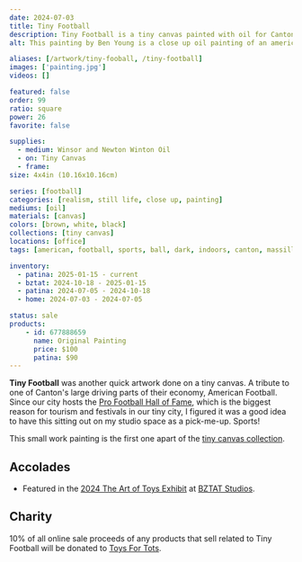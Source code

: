 ```yaml
---
date: 2024-07-03
title: Tiny Football
description: Tiny Football is a tiny canvas painted with oil for Canton Ohio's sports economy.
alt: This painting by Ben Young is a close up oil painting of an american football ball.

aliases: [/artwork/tiny-fooball, /tiny-football]
images: ['painting.jpg']
videos: []

featured: false
order: 99
ratio: square
power: 26
favorite: false

supplies:
  - medium: Winsor and Newton Winton Oil
  - on: Tiny Canvas
  - frame: 
size: 4x4in (10.16x10.16cm)

series: [football]
categories: [realism, still life, close up, painting]
mediums: [oil]
materials: [canvas]
colors: [brown, white, black]
collections: [tiny canvas]
locations: [office]
tags: [american, football, sports, ball, dark, indoors, canton, massillon, ohio, warm]

inventory:
  - patina: 2025-01-15 - current
  - bztat: 2024-10-18 - 2025-01-15
  - patina: 2024-07-05 - 2024-10-18
  - home: 2024-07-03 - 2024-07-05

status: sale
products:
    - id: 677888659
      name: Original Painting
      price: $100
      patina: $90
---
```


**Tiny Football** was another quick artwork done on a tiny canvas. A tribute to one of Canton's large driving parts of their economy, American Football. Since our city hosts the [Pro Football Hall of Fame](https://www.profootballhof.com), which is the biggest reason for tourism and festivals in our tiny city, I figured it was a good idea to have this sitting out on my studio space as a pick-me-up. Sports!

<!--more-->

This small work painting is the first one apart of the [tiny canvas collection](/collections/tiny-canvas/).

## Accolades ##

* Featured in the [2024 The Art of Toys Exhibit](https://www.facebook.com/events/886574973454122) at [BZTAT Studios](http://bztatstudios.com).

## Charity ##

10% of all online sale proceeds of any products that sell related to Tiny Football will be donated to [Toys For Tots](https://www.toysfortots.org).